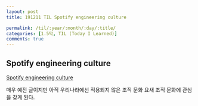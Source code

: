 ```yaml
---
layout: post
title: 191211 TIL Spotify engineering culture

permalink: /til/:year/:month/:day/:title/
categories: [1.5막, TIL (Today I Learned)]
comments: true
---
```


## Spotify engineering culture

[Spotify engineering culture](https://labs.spotify.com/2014/03/27/spotify-engineering-culture-part-1/)

매우 예전 글이지만 아직 우리나라에선 적용되지 않은 조직 문화
요새 조직 문화에 관심을 갖게 된다.
